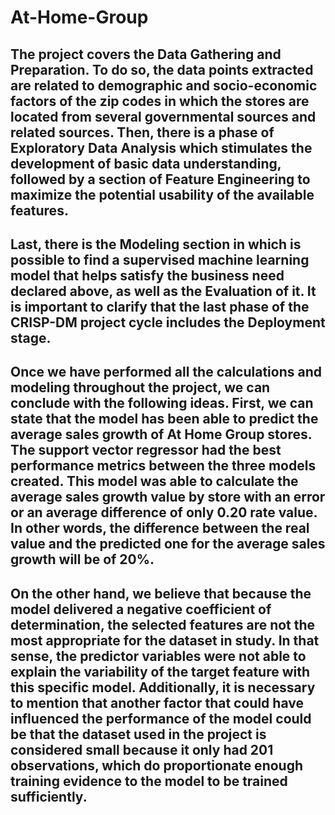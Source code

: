 # At-Home-Group
## The project covers the Data Gathering and Preparation. To do so, the data points extracted are related to demographic and socio-economic factors of the zip codes in which the stores are located from several governmental sources and related sources. Then, there is a phase of Exploratory Data Analysis which stimulates the development of basic data understanding, followed by a section of Feature Engineering to maximize the potential usability of the available features.
## Last, there is the Modeling section in which is possible to find a supervised machine learning model that helps satisfy the business need declared above, as well as the Evaluation of it. It is important to clarify that the last phase of the CRISP-DM project cycle includes the Deployment stage.
## Once we have performed all the calculations and modeling throughout the project, we can conclude with the following ideas. First, we can state that the model has been able to predict the average sales growth of At Home Group stores. The support vector regressor had the best performance metrics between the three models created. This model was able to calculate the average sales growth value by store with an error or an average difference of only 0.20 rate value. In other words, the difference between the real value and the predicted one for the average sales growth will be of 20%.
## On the other hand, we believe that because the model delivered a negative coefficient of determination, the selected features are not the most appropriate for the dataset in study. In that sense, the predictor variables were not able to explain the variability of the target feature with this specific model. Additionally, it is necessary to mention that another factor that could have influenced the performance of the model could be that the dataset used in the project is considered small because it only had 201 observations, which do proportionate enough training evidence to the model to be trained sufficiently.
